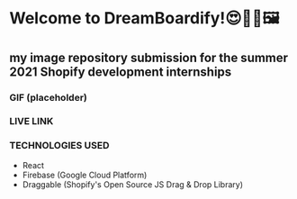 # Welcome to DreamBoardify!😍💭✨🖼 
## my image repository submission for the summer 2021 Shopify development internships

### GIF (placeholder)

### LIVE LINK

### TECHNOLOGIES USED
- React
- Firebase (Google Cloud Platform)
- Draggable (Shopify's Open Source JS Drag & Drop Library)

